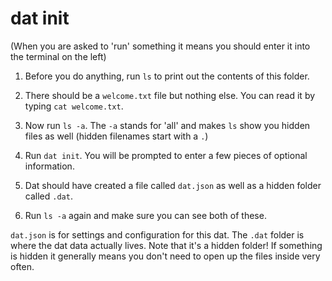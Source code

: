 # dat init

(When you are asked to 'run' something it means you should enter it into the terminal on the left)

1. Before you do anything, run `ls` to print out the contents of this folder.

1. There should be a `welcome.txt` file but nothing else. You can read it by typing `cat welcome.txt`.

1. Now run `ls -a`. The `-a` stands for 'all' and makes `ls` show you hidden files as well (hidden filenames start with a `.`)

1. Run `dat init`. You will be prompted to enter a few pieces of optional information.

1. Dat should have created a file called `dat.json` as well as a hidden folder called `.dat`.

1. Run `ls -a` again and make sure you can see both of these.

`dat.json` is for settings and configuration for this dat. The `.dat` folder is where the dat data actually lives. Note that it's a hidden folder! If something is hidden it generally means you don't need to open up the files inside very often.